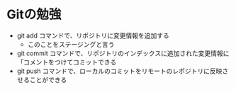 # Gitの勉強

- git add コマンドで、リポジトリに変更情報を追加する
  - このことをステージングと言う
- git commit コマンドで、リポジトリのインデックスに追加された変更情報に「コメントをつけてコミットできる
- git push コマンドで、ローカルのコミットをリモートのレポジトリに反映させることができる

